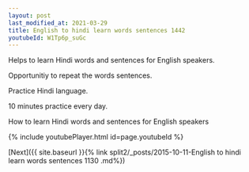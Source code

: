 ```yaml
---
layout: post
last_modified_at: 2021-03-29
title: English to hindi learn words sentences 1442 
youtubeId: W1Tp6p_suGc
---
```

 
 
Helps to learn Hindi words and sentences for English speakers.

Opportunitiy to repeat the words sentences. 

Practice Hindi language. 
 
10 minutes practice every day. 
 
How to learn Hindi words and sentences for English speakers 
 
{% include youtubePlayer.html id=page.youtubeId %}
 
 
[Next]({{ site.baseurl }}{% link  split2/_posts/2015-10-11-English to hindi learn words sentences 1130 .md%})
 
